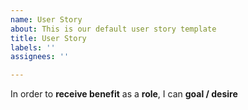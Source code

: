 ```yaml
---
name: User Story
about: This is our default user story template
title: User Story
labels: ''
assignees: ''

---
```


In order to **receive benefit** as a **role**, I can **goal / desire**
